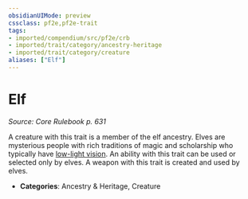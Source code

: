 ```yaml
---
obsidianUIMode: preview
cssclass: pf2e,pf2e-trait
tags:
- imported/compendium/src/pf2e/crb
- imported/trait/category/ancestry-heritage
- imported/trait/category/creature
aliases: ["Elf"]
---
```

# Elf  
*Source: Core Rulebook p. 631*  

A creature with this trait is a member of the elf ancestry. Elves are mysterious people with rich traditions of magic and scholarship who typically have [low-light vision](low-light-vision.md). An ability with this trait can be used or selected only by elves. A weapon with this trait is created and used by elves.

- **Categories**: Ancestry & Heritage, Creature